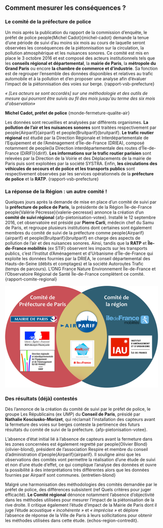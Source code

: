 ## Comment mesurer les conséquences ?

### Le comité de la préfecture de police

Un mois après la publication du rapport de la commission d’enquête, le préfet de police people{Michel Cadot}{michel-cadot} demande la tenue d’une période de suivi d’au moins six mois au cours de laquelle seront observées les conséquences de la piétonnisation sur la circulation, la pollution atmosphérique et les nuisances sonores. Ce comité est mis en place le 3 octobre 2016 et est composé des acteurs institutionnels tels que les **conseils régional et départemental**, la **mairie de Paris**, la **métropole du Grand Paris** ou encore **la chambre de commerce et d’industrie**. Sa fonction est de regrouper l’ensemble des données disponibles et relatives au trafic automobile et à la pollution et d’en proposer une analyse afin d’évaluer l’impact de la piétonnisation des voies sur berge. {rapport-vsb-prefecture}

_« [Les acteurs se sont accordés] sur une méthodologie et des outils de mesure qui pourront être suivis au fil des mois jusqu'au terme des six mois d'observation»_

**Michel Cadot, préfet de police** {monde-fermeture-qualite-air}

Les données sont recueillies et analysées par différents organismes. **La pollution de l’air et les nuisances sonores** sont traitées respectivement par people{Airparif}{airparif} et people{Bruitparif}{bruitparif}. **Le trafic routier régional** est étudié par la Direction Régionale et Interdépartementale de l’Equipement et de l’Aménagement d’Île-de-France (DRIEA), composé notamment de people{la Direction interdépartementale des routes d’Île-de-France (DiRIF)}{dirif}. **Les informations sur le trafic routier parisien** sont relevées par la Direction de la Voirie et des Déplacements de la mairie de Paris puis sont exploitées par la société SYSTRA. Enfin, **les circulations des véhicules de secours et de police et les transports publics** sont respectivement observées par les services opérationnels de la **préfecture de police** et la **RATP**. {rapport-vsb-prefecture}

### La réponse de la Région : un autre comité !

Quelques jours après la demande de mise en place d’un comité de suivi par la **préfecture de police de Paris**, la présidente de la Région Île-de-France people{Valérie Pécresse}{valerie-pecresse} annonce la création d’un **comité de suivi régional** {afp-pietonisation-votee}. Installé le 12 septembre 2016, cet observatoire est présidé par **Pierre Carli**, médecin chef du Samu de Paris, et regroupe plusieurs institutions dont certaines sont également membres du comité de suivi de la préfecture comme people{Airparif}{airparif} et people{Bruitparif}{bruitparif} en charge des aspects de pollution de l’air et des nuisances sonores. Ainsi, tandis que la **RATP** et **Île-de-France mobilités** (ex STIF) observent les impacts sur les transports publics, c’est l’Institut d’Aménagement et d’Urbanisme d’Île-de-France qui exploite les données fournies par la DRIEA, le conseil départemental des Hauts-de-Seine (débits et comptages) et la société Autoroutes Trafic (temps de parcours). L’ONG France Nature Environnement Île-de-France et l’Observatoire Régional de Santé Île-de-France complètent ce comité. {rapport-comite-regional}

![Quel organisme de mesure appartient à quel comité ? (schéma réalisé par le groupe) col-8](schema.png)

### Des résultats (déjà) contestés

Dès l’annonce de la création du comité de suivi par le préfet de police, le groupe Les Républicains (ex UMP) du **Conseil de Paris**, présidé par **Nathalie Kosciusko-Morizet**, qui réclamait l’installation des capteurs avant la fermeture des voies sur berges conteste la pertinence des futurs résultats du comité de suivi de la préfecture. {afp-pietonisation-votee}.

L’absence d’état initial lié à l’absence de capteurs avant la fermeture dans les zones concernées est également regretté par people{Olivier Blond}{olivier-blond}, président de l’association Respire et membre du conseil d’administration d’people{Airparif}{airparif}. Il souligne ainsi que les observations des comités vont permettre la réalisation d’une étude de suivi et non d’une étude d’effet, ce qui complique l’analyse des données et ouvre la possibilité à des interprétations très différentes alors que les données fournies par Airparif sont communes. {entretien-blond}

Malgré une harmonisation des méthodologies des comités demandée par le préfet de police, des différences subsistent (ref Quels critères pour juger efficacité). **Le Comité régional** dénonce notamment l’absence d’objectivité dans les méthodes utilisées pour mesurer l’impact de la piétonisation de la rive droite. Il critique également l’étude d’impact de la Mairie de Paris dont il juge l’étude acoustique _« incohérente »_ et _« imprécise »_ et déplore l’absence de réponse de la Ville de Paris à leurs sollicitations pour obtenir les méthodes utilisées dans cette étude. {echos-region-contredit}.
